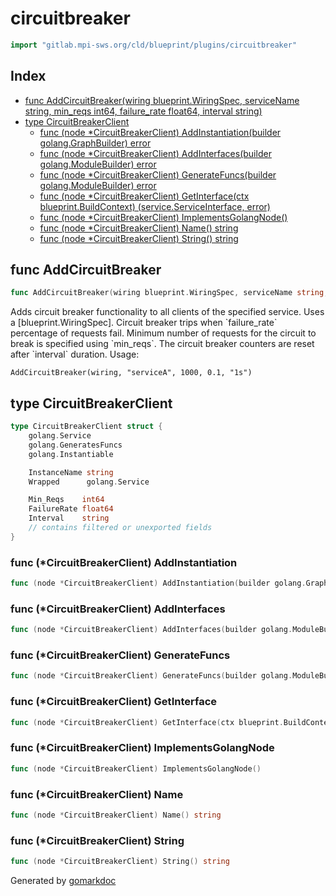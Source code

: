 <!-- Code generated by gomarkdoc. DO NOT EDIT -->

# circuitbreaker

```go
import "gitlab.mpi-sws.org/cld/blueprint/plugins/circuitbreaker"
```

## Index

- [func AddCircuitBreaker\(wiring blueprint.WiringSpec, serviceName string, min\_reqs int64, failure\_rate float64, interval string\)](<#AddCircuitBreaker>)
- [type CircuitBreakerClient](<#CircuitBreakerClient>)
  - [func \(node \*CircuitBreakerClient\) AddInstantiation\(builder golang.GraphBuilder\) error](<#CircuitBreakerClient.AddInstantiation>)
  - [func \(node \*CircuitBreakerClient\) AddInterfaces\(builder golang.ModuleBuilder\) error](<#CircuitBreakerClient.AddInterfaces>)
  - [func \(node \*CircuitBreakerClient\) GenerateFuncs\(builder golang.ModuleBuilder\) error](<#CircuitBreakerClient.GenerateFuncs>)
  - [func \(node \*CircuitBreakerClient\) GetInterface\(ctx blueprint.BuildContext\) \(service.ServiceInterface, error\)](<#CircuitBreakerClient.GetInterface>)
  - [func \(node \*CircuitBreakerClient\) ImplementsGolangNode\(\)](<#CircuitBreakerClient.ImplementsGolangNode>)
  - [func \(node \*CircuitBreakerClient\) Name\(\) string](<#CircuitBreakerClient.Name>)
  - [func \(node \*CircuitBreakerClient\) String\(\) string](<#CircuitBreakerClient.String>)


<a name="AddCircuitBreaker"></a>
## func AddCircuitBreaker

```go
func AddCircuitBreaker(wiring blueprint.WiringSpec, serviceName string, min_reqs int64, failure_rate float64, interval string)
```

Adds circuit breaker functionality to all clients of the specified service. Uses a \[blueprint.WiringSpec\]. Circuit breaker trips when \`failure\_rate\` percentage of requests fail. Minimum number of requests for the circuit to break is specified using \`min\_reqs\`. The circuit breaker counters are reset after \`interval\` duration. Usage:

```
AddCircuitBreaker(wiring, "serviceA", 1000, 0.1, "1s")
```

<a name="CircuitBreakerClient"></a>
## type CircuitBreakerClient



```go
type CircuitBreakerClient struct {
    golang.Service
    golang.GeneratesFuncs
    golang.Instantiable

    InstanceName string
    Wrapped      golang.Service

    Min_Reqs    int64
    FailureRate float64
    Interval    string
    // contains filtered or unexported fields
}
```

<a name="CircuitBreakerClient.AddInstantiation"></a>
### func \(\*CircuitBreakerClient\) AddInstantiation

```go
func (node *CircuitBreakerClient) AddInstantiation(builder golang.GraphBuilder) error
```



<a name="CircuitBreakerClient.AddInterfaces"></a>
### func \(\*CircuitBreakerClient\) AddInterfaces

```go
func (node *CircuitBreakerClient) AddInterfaces(builder golang.ModuleBuilder) error
```



<a name="CircuitBreakerClient.GenerateFuncs"></a>
### func \(\*CircuitBreakerClient\) GenerateFuncs

```go
func (node *CircuitBreakerClient) GenerateFuncs(builder golang.ModuleBuilder) error
```



<a name="CircuitBreakerClient.GetInterface"></a>
### func \(\*CircuitBreakerClient\) GetInterface

```go
func (node *CircuitBreakerClient) GetInterface(ctx blueprint.BuildContext) (service.ServiceInterface, error)
```



<a name="CircuitBreakerClient.ImplementsGolangNode"></a>
### func \(\*CircuitBreakerClient\) ImplementsGolangNode

```go
func (node *CircuitBreakerClient) ImplementsGolangNode()
```



<a name="CircuitBreakerClient.Name"></a>
### func \(\*CircuitBreakerClient\) Name

```go
func (node *CircuitBreakerClient) Name() string
```



<a name="CircuitBreakerClient.String"></a>
### func \(\*CircuitBreakerClient\) String

```go
func (node *CircuitBreakerClient) String() string
```



Generated by [gomarkdoc](<https://github.com/princjef/gomarkdoc>)
